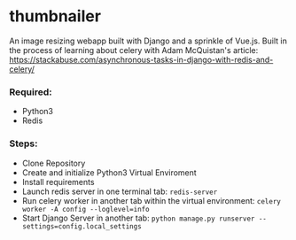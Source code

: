 # thumbnailer
An image resizing webapp built with Django and a sprinkle of Vue.js. Built in the process of learning about celery with Adam McQuistan's article: https://stackabuse.com/asynchronous-tasks-in-django-with-redis-and-celery/

### Required:
- Python3
- Redis

### Steps:
- Clone Repository
- Create and initialize Python3 Virtual Enviroment
- Install requirements
- Launch redis server in one terminal tab: `redis-server`
- Run celery worker in another tab within the virtual environment: `celery worker -A config --loglevel=info`
- Start Django Server in another tab: `python manage.py runserver --settings=config.local_settings`
